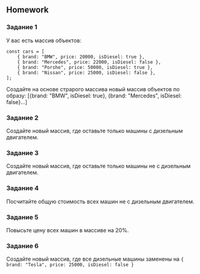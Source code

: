 ##  Homework

### Задание 1
 У вас есть массив объектов:
```
const cars = [
    { brand: "BMW", price: 20000, isDiesel: true },
    { brand: "Mercedes", price: 22000, isDiesel: false },
    { brand: "Porshe", price: 50000, isDiesel: true },
    { brand: "Nissan", price: 25000, isDiesel: false },
];
```
Создайте на основе страрого массива новый массив объектов по образу:
[{brand: "BMW", isDiesel: true}, {brand: "Mercedes", isDiesel: false}...]

### Задание 2
Создайте новый массив, где оставьте только машины с дизельным двигателем.

### Задание 3
Создайте новый массив, где оставьте только машины не с дизельным двигателем.

### Задание 4
Посчитайте общую стоимость всех машин не с дизельным двигателем. 

### Задание 5
Повысьте цену всех машин в массиве на 20%.

### Задание 6 
Создайте новый массив, где все дизельные машины заменены на 
`{ brand: "Tesla", price: 25000, isDiesel: false }`
